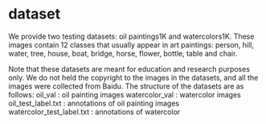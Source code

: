 # dataset
We provide two testing datasets: oil paintings1K and watercolors1K. These images contain 12 classes that usually appear in art paintings: person, hill, water, tree, house, boat, bridge, horse, flower, bottle, table and chair.

Note that these datasets are  meant for education and research purposes only.
We do not held the copyright to the images in the datasets, and all the images were collected from Baidu.
The structure of the datasets are as follows:
oil_val : oil painting images
watercolor_val : watercolor images
oil_test_label.txt : annotations of oil painting images
watercolor_test_label.txt : annotations of watercolor
